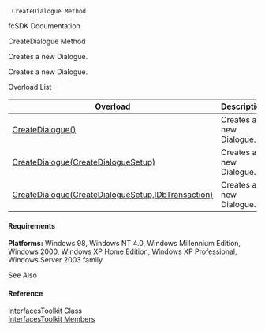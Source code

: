 ﻿     CreateDialogue Method                                                   

fcSDK Documentation

CreateDialogue Method

Creates a new Dialogue.

Creates a new Dialogue.

Overload List

| Overload | Description |
| --- | --- |
| [CreateDialogue()](FChoice.Toolkits.Clarify~FChoice.Toolkits.Clarify.Interfaces.InterfacesToolkit~CreateDialogue().md) | Creates a new Dialogue.   |
| [CreateDialogue(CreateDialogueSetup)](FChoice.Toolkits.Clarify~FChoice.Toolkits.Clarify.Interfaces.InterfacesToolkit~CreateDialogue(CreateDialogueSetup).md) | Creates a new Dialogue.   |
| [CreateDialogue(CreateDialogueSetup,IDbTransaction)](FChoice.Toolkits.Clarify~FChoice.Toolkits.Clarify.Interfaces.InterfacesToolkit~CreateDialogue(CreateDialogueSetup,IDbTransaction).md) | Creates a new Dialogue.   |

#### Requirements

**Platforms:** Windows 98, Windows NT 4.0, Windows Millennium Edition, Windows 2000, Windows XP Home Edition, Windows XP Professional, Windows Server 2003 family

See Also

#### Reference

[InterfacesToolkit Class](FChoice.Toolkits.Clarify~FChoice.Toolkits.Clarify.Interfaces.InterfacesToolkit.md)  
[InterfacesToolkit Members](FChoice.Toolkits.Clarify~FChoice.Toolkits.Clarify.Interfaces.InterfacesToolkit_members.md)